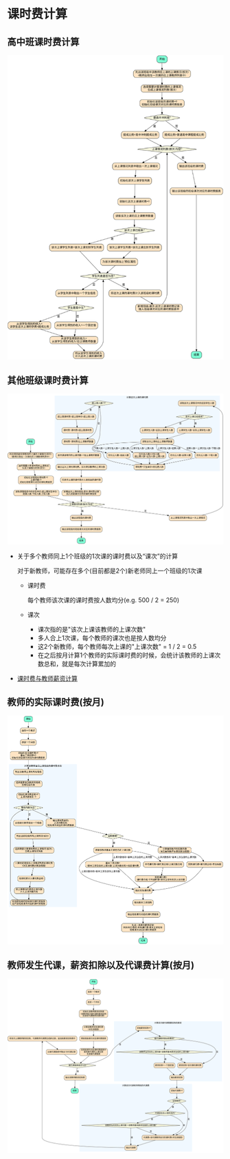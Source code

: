 # 课时费计算

## 高中班课时费计算

   ![1个高中班级课时费计算](svg/01.svg)

## 其他班级课时费计算

   ![1个非高中班级课时费计算](svg/02.svg)

* 关于多个教师同上1个班级的1次课的课时费以及“课次”的计算

  对于新教师，可能存在多个(目前都是2个)新老师同上一个班级的1次课

  * 课时费

    每个教师该次课的课时费按人数均分(e.g. 500 / 2 = 250)

  * 课次
    * 课次指的是"该次上课该教师的上课次数"
    * 多人合上1次课，每个教师的课次也是按人数均分
    * 这2个新教师，每个教师每次上课的"上课次数" = 1 / 2 = 0.5
    * 在之后按月计算1个教师的实际课时费的时候，会统计该教师的上课次数总和，就是每次计算累加的
    
* [课时费与教师薪资计算](pay-for-class-and-salary.md)

## 教师的实际课时费(按月)
  
   ![教师的实际课时费(按月)](svg/03.svg)

## 教师发生代课，薪资扣除以及代课费计算(按月)

   ![教师发生代课，薪资扣除以及代课费计算(按月)](svg/04.svg)
